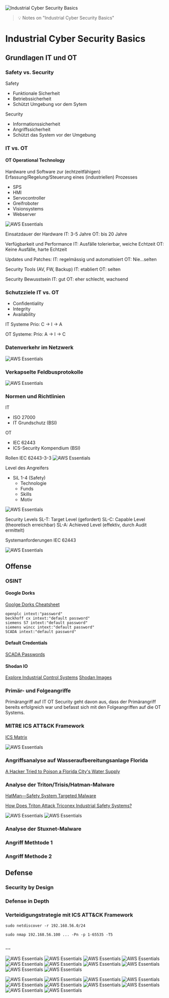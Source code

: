 ![Industrial Cyber Security Basics](images/icsb.jpg "Industrial Cyber Security Basics")

> :bulb: Notes on "Industrial Cyber Security Basics"


# Industrial Cyber Security Basics

## Grundlagen IT und OT

### Safety vs. Security

Safety
- Funktionale Sicherheit
- Betriebssicherheit
- Schützt Umgebung vor dem Sytem

Security
- Informationssicherheit
- Angriffssicherheit
- Schützt das System vor der Umgebung

### IT vs. OT
#### OT Operational Technology
Hardware und Software zur (echtzeitfähigen) Erfassung/Regelung/Steuerung eines (industriellen) Prozesses
- SPS
- HMI
- Servocontroller
- Greifroboter
- Visionsystems
- Webserver

![AWS Essentials](images/icsb1.png)

Einsatzdauer der Hardware
IT: 3-5 Jahre
OT: bis 20 Jahre

Verfügbarkeit und Performance
IT: Ausfälle tolerierbar, weiche Echtzeit
OT: Keine Ausfälle, harte Echtzeit

Updates und Patches:
IT: regelmässig und automatisiert
OT: Nie...selten

Security Tools (AV, FW, Backup)
IT: etabliert
OT: selten

Security Bewusstsein
IT: gut
OT: eher schlecht, wachsend


### Schutzziele IT vs. OT
- Confidentiality
- Integrity
- Availability

IT Systeme
Prio: C -> I -> A

OT Systeme:
Prio: A -> I -> C


### Datenverkehr im Netzwerk
![AWS Essentials](images/icsb2.png)

### Verkapselte Feldbusprotokolle
![AWS Essentials](images/icsb3.png)

### Normen und Richtlinien
IT
- ISO 27000
- IT Grundschutz (BSI)

OT
- IEC 62443
- ICS-Security Kompendium (BSI)

Rollen IEC 62443-3-3
![AWS Essentials](images/icsb4.png)

Level des Angreifers
- SiL 1-4 (Safety)
    - Technologie
    - Funds
    - Skills
    - Motiv

![AWS Essentials](images/icsb5.png)

Security Levels
SL-T: Target Level (gefordert)
SL-C: Capable Level (theoretisch erreichbar)
SL-A: Achieved Level (effektiv, durch Audit ermittelt)

Systemanforderungen IEC 62443

![AWS Essentials](images/icsb6.png)


## Offense

### OSINT

#### Google Dorks

[Goolge Dorks Cheatsheet](https://gist.github.com/sundowndev/283efaddbcf896ab405488330d1bbc06)

```
openplc intext:"password"
beckhoff cx intext:"default password"
siemens S7 intext:"default password"
siemens wincc intext:"default password"
SCADA intext:"default password"
```

#### Default Credentials
[SCADA Passwords](https://github.com/scadastrangelove/SCADAPASS/blob/master/scadapass.csv)

#### Shodan IO
[Explore Industrial Control Systems](https://www.shodan.io/search?query=port%3A102+Siemens)
[Shodan Images](https://images.shodan.io/?query=screenshot.label%3A%22ics%22)


### Primär- und Folgeangriffe
Primärangriff auf IT
OT Security geht davon aus, dass der Primärangriff bereits erfolgreich war und befasst sich mit den Folgeangriffen auf die OT Systems.


### MITRE ICS ATT&CK Framework

[ICS Matrix](https://attack.mitre.org/matrices/ics/)

![AWS Essentials](images/icsb7.png)


### Angriffsanalyse auf Wasseraufbereitungsanlage Florida
[A Hacker Tried to Poison a Florida City's Water Supply](https://www.wired.com/story/oldsmar-florida-water-utility-hack/)


### Analyse der Triton/Trisis/Hatman-Malware
[HatMan—Safety System Targeted Malware](https://www.cisa.gov/sites/default/files/documents/MAR-17-352-01%20HatMan%20-%20Safety%20System%20Targeted%20Malware%20%28Update%20B%29.pdf)

[How Does Triton Attack Triconex Industrial Safety Systems?](https://blogs.cisco.com/security/how-does-triton-attack-triconex-industrial-safety-systems)

![AWS Essentials](images/icsb8.png)
![AWS Essentials](images/icsb9.png)


### Analyse der Stuxnet-Malware

### Angriff Methtode 1

### Angriff Methode 2





## Defense

### Security by Design


### Defense in Depth

### Verteidigungstrategie mit ICS ATT&CK Framework

```
sudo netdiscover -r 192.168.56.0/24

sudo nmap 192.168.56.100 ... -Pn -p 1-65535 -T5

```

### ...











![AWS Essentials](images/icsb10.png)
![AWS Essentials](images/icsb11.png)
![AWS Essentials](images/icsb12.png)
![AWS Essentials](images/icsb13.png)
![AWS Essentials](images/icsb14.png)
![AWS Essentials](images/icsb15.png)
![AWS Essentials](images/icsb16.png)
![AWS Essentials](images/icsb17.png)
![AWS Essentials](images/icsb18.png)
![AWS Essentials](images/icsb19.png)


![AWS Essentials](images/icsb20.png)
![AWS Essentials](images/icsb21.png)
![AWS Essentials](images/icsb22.png)
![AWS Essentials](images/icsb23.png)
![AWS Essentials](images/icsb24.png)
![AWS Essentials](images/icsb25.png)
![AWS Essentials](images/icsb26.png)
![AWS Essentials](images/icsb27.png)
![AWS Essentials](images/icsb28.png)
![AWS Essentials](images/icsb29.png)


